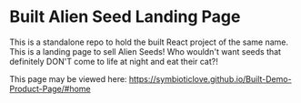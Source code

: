 # Built Alien Seed Landing Page
This is a standalone repo to hold the built React project of the same name. This is a landing page to sell Alien Seeds! Who wouldn't want seeds that definitely DON'T come to life at night and eat their cat?!

This page may be viewed here: https://symbioticlove.github.io/Built-Demo-Product-Page/#home
